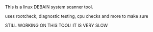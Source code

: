 This is a linux DEBAIN system scanner tool.

uses rootcheck, diagnostic testing, cpu checks and more to make sure 

STILL WORKING ON THIS TOOL! IT IS VERY SLOW 
